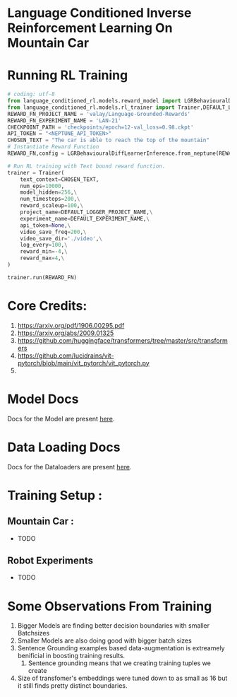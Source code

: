# Language Conditioned Inverse Reinforcement Learning On Mountain Car


# Running RL Training
```python
# coding: utf-8
from language_conditioned_rl.models.reward_model import LGRBehaviouralDiffLearnerInference
from language_conditioned_rl.models.rl_trainer import Trainer,DEFAULT_LOGGER_PROJECT_NAME,DEFAULT_EXPERIMENT_NAME
REWARD_FN_PROJECT_NAME = 'valay/Language-Grounded-Rewards'
REWARD_FN_EXPERIMENT_NAME = 'LAN-21'
CHECKPOINT_PATH = 'checkpoints/epoch=12-val_loss=0.98.ckpt'
API_TOKEN = "<NEPTUNE_API_TOKEN>"
CHOSEN_TEXT = "The car is able to reach the top of the mountain"
# Instantiate Reward Function
REWARD_FN,config = LGRBehaviouralDiffLearnerInference.from_neptune(REWARD_FN_PROJECT_NAME,REWARD_FN_EXPERIMENT_NAME,CHECKPOINT_PATH,api_token=API_TOKEN)

# Run RL training with Text bound reward function. 
trainer = Trainer(
    text_context=CHOSEN_TEXT,
    num_eps=10000,
    model_hidden=256,\
    num_timesteps=200,\
    reward_scaleup=100,\
    project_name=DEFAULT_LOGGER_PROJECT_NAME,\
    experiment_name=DEFAULT_EXPERIMENT_NAME,\
    api_token=None,\
    video_save_freq=200,\
    video_save_dir='./video',\
    log_every=100,\
    reward_min=-4,\
    reward_max=4,\
)

trainer.run(REWARD_FN)
```

# Core Credits: 

1. https://arxiv.org/pdf/1906.00295.pdf
2. https://arxiv.org/abs/2009.01325
3. https://github.com/huggingface/transformers/tree/master/src/transformers
4. https://github.com/lucidrains/vit-pytorch/blob/main/vit_pytorch/vit_pytorch.py
5. 


# Model Docs 
Docs for the Model are present [here](Docs/transformer.md). 

# Data Loading Docs
Docs for the Dataloaders are present [here](Docs/dataloading.md). 
# Training Setup : 

## Mountain Car : 
- TODO 

## Robot Experiments
- TODO

# Some Observations From Training 

1. Bigger Models are finding better decision boundaries with smaller Batchsizes
2. Smaller Models are also doing good with bigger batch sizes
3. Sentence Grounding examples based data-augmentation is extreamely benificial in boosting training results. 
    1. Sentence grounding means that we creating training tuples we create 
4. Size of transfomer's embeddings were tuned down to as small as 16 but it still finds pretty distinct boundaries. 

